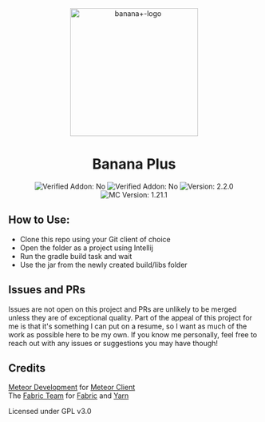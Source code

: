 <div align="center">
    <img align src="https://raw.githubusercontent.com/RickyTheRacc/banana-for-everyone/main/src/main/resources/assets/bananaplus/logo.png" alt="banana+-logo" width="256px"/>
    <h1 align="center">Banana Plus</h1>
    <img src="https://img.shields.io/badge/Author-RickyTheRacc-gold" alt="Verified Addon: No">
    <img src="https://img.shields.io/badge/Verified_Addon-No-gold" alt="Verified Addon: No">
    <img src="https://img.shields.io/badge/Version-2.2.0-gold" alt="Version: 2.2.0">
    <img src="https://img.shields.io/badge/MC_Version-1.21.1-gold" alt="MC Version: 1.21.1">
</div>

<h2>How to Use:</h2>
<ul>
    <li>Clone this repo using your Git client of choice</li>
    <li>Open the folder as a project using Intellij</li>
    <li>Run the gradle build task and wait</li>
    <li>Use the jar from the newly created build/libs folder</li>
</ul>

<h2>Issues and PRs</h2> 
<p>
Issues are not open on this project and PRs are unlikely to be merged unless they are of exceptional quality.
Part of the appeal of this project for me is that it's something I can put on a resume, so I want as much of 
the work as possible here to be my own. If you know me personally, feel free to reach out with any issues or 
suggestions you may have though!
</p>

<h2>Credits</h2>
<p>
<a href="https://github.com/MeteorDevelopment">Meteor Development</a> for <a href="https://github.com/MeteorDevelopment/meteor-client">Meteor Client</a><br>
The <a href="https://github.com/FabricMC">Fabric Team</a> for <a href="https://github.com/FabricMC/fabric-loader">Fabric</a> and <a href="https://github.com/FabricMC/yarn">Yarn</a>
</p>


<p>Licensed under GPL v3.0</p>


